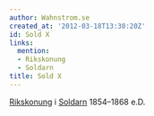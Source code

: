```yaml
---
author: Wahnstrom.se
created_at: '2012-03-18T13:30:20Z'
id: Sold X
links:
  mention:
  - Rikskonung
  - Soldarn
title: Sold X
---
```


[Rikskonung] i [Soldarn] 1854–1868 e.D.

  [Rikskonung]: Rikskonung
  [Soldarn]: Soldarn